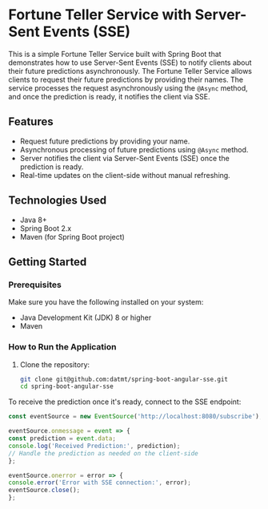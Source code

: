 # Fortune Teller Service with Server-Sent Events (SSE)

This is a simple Fortune Teller Service built with Spring Boot that demonstrates how to use Server-Sent Events (SSE) to
notify clients about their future predictions asynchronously. The Fortune Teller Service allows clients to request their
future predictions by providing their names. The service processes the request asynchronously using the `@Async` method,
and once the prediction is ready, it notifies the client via SSE.

## Features

- Request future predictions by providing your name.
- Asynchronous processing of future predictions using `@Async` method.
- Server notifies the client via Server-Sent Events (SSE) once the prediction is ready.
- Real-time updates on the client-side without manual refreshing.

## Technologies Used

- Java 8+
- Spring Boot 2.x
- Maven (for Spring Boot project)

## Getting Started

### Prerequisites

Make sure you have the following installed on your system:

- Java Development Kit (JDK) 8 or higher
- Maven

### How to Run the Application

1. Clone the repository:

   ```bash
   git clone git@github.com:datmt/spring-boot-angular-sse.git
   cd spring-boot-angular-sse

To receive the prediction once it's ready, connect to the SSE endpoint:

```typescript
const eventSource = new EventSource('http://localhost:8080/subscribe');

eventSource.onmessage = event => {
const prediction = event.data;
console.log('Received Prediction:', prediction);
// Handle the prediction as needed on the client-side
};

eventSource.onerror = error => {
console.error('Error with SSE connection:', error);
eventSource.close();
};
```